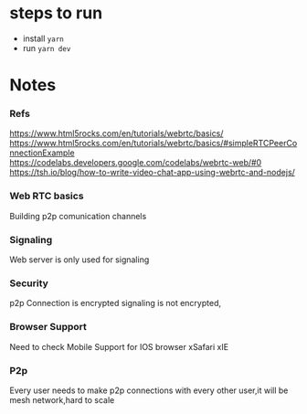 

# steps to run

* install `yarn`
* run `yarn dev`


# Notes

### Refs

https://www.html5rocks.com/en/tutorials/webrtc/basics/
https://www.html5rocks.com/en/tutorials/webrtc/basics/#simpleRTCPeerConnectionExample
https://codelabs.developers.google.com/codelabs/webrtc-web/#0
https://tsh.io/blog/how-to-write-video-chat-app-using-webrtc-and-nodejs/




### Web RTC basics


Building p2p comunication channels


### Signaling

Web server is only used for signaling

### Security 
p2p Connection is encrypted
signaling is not encrypted,


### Browser Support
Need to check Mobile Support for IOS browser
xSafari xIE


### P2p
Every user needs to make p2p connections with every other user,it will be mesh network,hard to scale